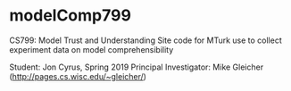 # modelComp799
CS799: Model Trust and Understanding
Site code for MTurk use to collect experiment data on model comprehensibility

Student: Jon Cyrus, Spring 2019
Principal Investigator: Mike Gleicher (http://pages.cs.wisc.edu/~gleicher/)
